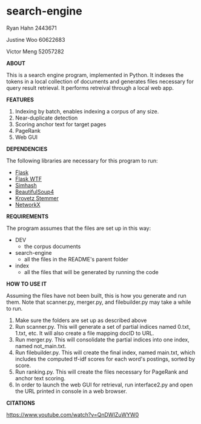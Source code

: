 # search-engine

Ryan Hahn 2443671

Justine Woo 60622683

Victor Meng 52057282

**ABOUT**

This is a search engine program, implemented in Python. It indexes the tokens in a local collection of documents and generates files necessary for query result retrieval. It performs retreival through a local web app.

**FEATURES**
1. Indexing by batch, enables indexing a corpus of any size.
1. Near-duplicate detection
1. Scoring anchor text for target pages
1. PageRank
1. Web GUI

**DEPENDENCIES**

The following libraries are necessary for this program to run:
* [Flask](https://palletsprojects.com/p/flask/)
* [Flask WTF](https://flask-wtf.readthedocs.io/en/stable/)
* [Simhash](https://leons.im/posts/a-python-implementation-of-simhash-algorithm/)
* [BeautifulSoup4](https://pypi.org/project/beautifulsoup4/)
* [Krovetz Stemmer](https://pypi.org/project/krovetz/)
* [NetworkX](https://networkx.github.io/)

**REQUIREMENTS**

The program assumes that the files are set up in this way:
* DEV
  * the corpus documents
* search-engine
  * all the files in the README's parent folder
* index
  * all the files that will be generated by running the code


**HOW TO USE IT**

Assuming the files have not been built, this is how you generate and run them. Note that scanner.py, merger.py, and filebuilder.py may take a while to run.
1. Make sure the folders are set up as described above
1. Run scanner.py. This will generate a set of partial indices named 0.txt, 1.txt, etc. It will also create a file mapping docID to URL.
1. Run merger.py. This will consolidate the partial indices into one index, named not_main.txt.
1. Run filebuilder.py. This will create the final index, named main.txt, which includes the computed tf-idf scores for each word's postings, sorted by score.
1. Run ranking.py. This will create the files necessary for PageRank and anchor text scoring.
1. In order to launch the web GUI for retrieval, run interface2.py and open the URL printed in console in a web browser.

 

**CITATIONS**

https://www.youtube.com/watch?v=QnDWIZuWYW0
